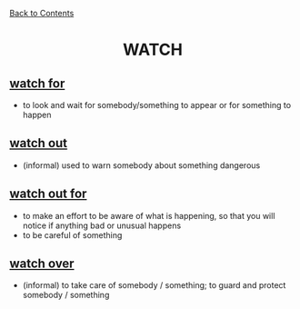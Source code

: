 ﻿[Back to Contents](../README.md)


<h1 style="text-align: center;">WATCH</h1>


## [watch for](https://www.oxfordlearnersdictionaries.com/definition/english/watch-for)
- to look and wait for somebody/something to appear or for something to happen

## [watch out](https://www.oxfordlearnersdictionaries.com/definition/english/watch-out)
- (informal) used to warn somebody about something dangerous

## [watch out for](https://www.oxfordlearnersdictionaries.com/definition/english/watch-out-for)
- to make an effort to be aware of what is happening, so that you will notice if anything bad or unusual happens
- to be careful of something

## [watch over](https://www.oxfordlearnersdictionaries.com/definition/english/watch-over)
- (informal) to take care of somebody / something; to guard and protect somebody / something
